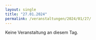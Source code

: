 ```yaml
---
layout: single
title: "27.01.2024"
permalink: /veranstaltungen/2024/01/27/
---
```


Keine Veranstaltung an diesem Tag.
